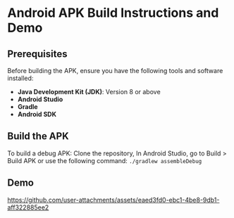 # Android APK Build Instructions and Demo
## Prerequisites

Before building the APK, ensure you have the following tools and software installed:

- **Java Development Kit (JDK)**: Version 8 or above
- **Android Studio**
- **Gradle**
- **Android SDK**

## Build the APK
To build a debug APK:
Clone the repository,
In Android Studio, go to Build > Build APK or use the following command:
```./gradlew assembleDebug```

## Demo
https://github.com/user-attachments/assets/eaed3fd0-ebc1-4be8-9db1-aff322885ee2

